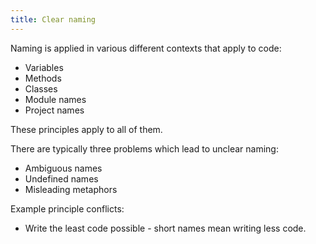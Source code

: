 ```yaml
---
title: Clear naming
---
```


Naming is applied in various different contexts that apply to code:

* Variables
* Methods
* Classes
* Module names
* Project names

These principles apply to all of them.

There are typically three problems which lead to unclear naming:

* Ambiguous names
* Undefined names
* Misleading metaphors

Example principle conflicts:

* Write the least code possible - short names mean writing less code.

